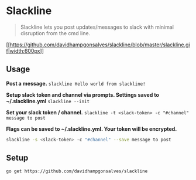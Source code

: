 # Slackline
> Slackline lets you post updates/messages to slack with minimal disruption from the cmd line.

[[https://github.com/davidhampgonsalves/slackline/blob/master/slackline.gif|width:600px]]

## Usage
**Post a message.** `slackline Hello world from slackline!`

**Setup slack token and channel via prompts. Settings saved to ~/.slackline.yml** `slackline --init`

**Set your slack token / channel.** `slackline -t <slack-token> -c "#channel" message to post`

**Flags can be saved to ~/.slackline.yml. Your token will be encrypted.**
``` sh
slackline -s <slack-token> -c "#channel" --save message to post
```

## Setup 
```sh 
go get https://github.com/davidhampgonsalves/slackline
```

